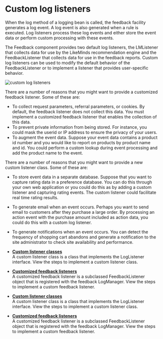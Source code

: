 # Custom log listeners

When the log method of a logging bean is called, the feedback facility generates a log event. A log event is also generated when a rule is executed. Log listeners process these log events and either store the event data or perform custom processing with these events.

The Feedback component provides two default log listeners, the LMListener that collects data for use by the LikeMinds recommendation engine and the FeedbackListener that collects data for use in the feedback reports. Custom log listeners can be used to modify the default behavior of the FeedbackListener or to implement a listener that provides user-specific behavior.

![custom log listeners](../images/custom_log_listen.jpg)

There are a number of reasons that you might want to provide a customized feedback listener. Some of these are:

-   To collect request parameters, referral parameters, or cookies. By default, the feedback listener does not collect this data. You must implement a customized feedback listener that enables the collection of this data.
-   To prevent private information from being stored. For instance, you could mask the userid or IP address to ensure the privacy of your users.
-   To augment the event data. Suppose your event data contains a product id number and you would like to report on products by product name and id. You could perform a custom lookup during event processing and add the product name to the event.

There are a number of reasons that you might want to provide a new custom listener class. Some of these are:

-   To store event data in a separate database. Suppose that you want to capture rating data in a preference database. You can do this through your own web application or you could do this as by adding a custom listener and capturing rating events. The custom listener could facilitate real time rating results.
-   To generate email when an event occurs. Perhaps you want to send email to customers after they purchase a large order. By processing an action event with the purchase amount included as action data, you could do this with a custom log listener.
-   To generate notifications when an event occurs. You can detect the frequency of shopping cart abandons and generate a notification to the site administrator to check site availability and performance.

-   **[Custom listener classes](../pzn/pzn_custom_listener_classes.md)**  
A custom listener class is a class that implements the LogListener interface. View the steps to implement a custom listener class.
-   **[Customized feedback listeners](../pzn/pzn_customized_feedback_listeners.md)**  
A customized feedback listener is a subclassed FeedbackListener object that is registered with the feedback LogManager. View the steps to implement a custom feedback listener.
-   **[Custom listener classes](../pzn/pzn_custom_listener_classes.md)**  
A custom listener class is a class that implements the LogListener interface. View the steps to implement a custom listener class.
-   **[Customized feedback listeners](../pzn/pzn_customized_feedback_listeners.md)**  
A customized feedback listener is a subclassed FeedbackListener object that is registered with the feedback LogManager. View the steps to implement a custom feedback listener.


